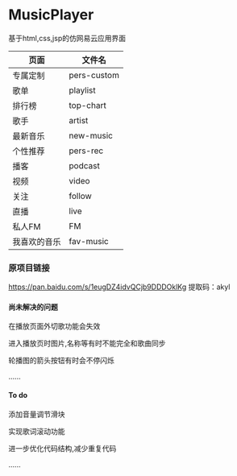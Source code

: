 # MusicPlayer
基于html,css,jsp的仿网易云应用界面

| 页面     | 文件名             |
|----------|-----------------|
| 专属定制  | pers-custom     |
| 歌单       | playlist        |
| 排行榜     | top-chart       |
| 歌手       | artist          |
| 最新音乐  | new-music       |
| 个性推荐 | pers-rec |
| 播客       | podcast         |
| 视频       | video           |
| 关注       | follow          |
| 直播       | live            |
| 私人FM   | FM    |
| 我喜欢的音乐 | fav-music |

### 原项目链接

https://pan.baidu.com/s/1eugDZ4idvQCjb9DDDOklKg 
提取码：akyl

#### 尚未解决的问题

在播放页面外切歌功能会失效

进入播放页时图片,名称等有时不能完全和歌曲同步

轮播图的箭头按钮有时会不停闪烁

......

#### To do

添加音量调节滑块

实现歌词滚动功能

进一步优化代码结构,减少重复代码

......
